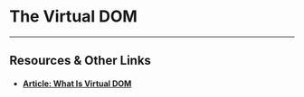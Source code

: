 # The Virtual DOM



----

## Resources & Other Links

- #### [Article: What Is Virtual DOM](https://medium.com/tony-freed-consulting/what-is-virtual-dom-c0ec6d6a925c#.8o84lcn6i)